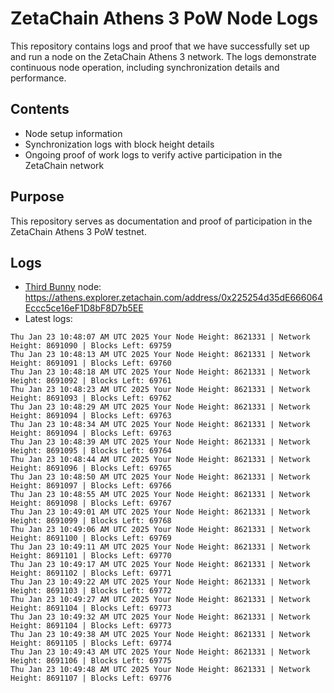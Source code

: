 # ZetaChain Athens 3 PoW Node Logs
This repository contains logs and proof that we have successfully set up and run a node on the ZetaChain Athens 3 network. The logs demonstrate continuous node operation, including synchronization details and performance.

## Contents
- Node setup information
- Synchronization logs with block height details
- Ongoing proof of work logs to verify active participation in the ZetaChain network

## Purpose
This repository serves as documentation and proof of participation in the ZetaChain Athens 3 PoW testnet.

## Logs

- [Third Bunny](https://thirdbunny.xyz/) node: https://athens.explorer.zetachain.com/address/0x225254d35dE666064Eccc5ce16eF1D8bF8D7b5EE
- Latest logs:
```
Thu Jan 23 10:48:07 AM UTC 2025 Your Node Height: 8621331 | Network Height: 8691090 | Blocks Left: 69759
Thu Jan 23 10:48:13 AM UTC 2025 Your Node Height: 8621331 | Network Height: 8691091 | Blocks Left: 69760
Thu Jan 23 10:48:18 AM UTC 2025 Your Node Height: 8621331 | Network Height: 8691092 | Blocks Left: 69761
Thu Jan 23 10:48:23 AM UTC 2025 Your Node Height: 8621331 | Network Height: 8691093 | Blocks Left: 69762
Thu Jan 23 10:48:29 AM UTC 2025 Your Node Height: 8621331 | Network Height: 8691094 | Blocks Left: 69763
Thu Jan 23 10:48:34 AM UTC 2025 Your Node Height: 8621331 | Network Height: 8691094 | Blocks Left: 69763
Thu Jan 23 10:48:39 AM UTC 2025 Your Node Height: 8621331 | Network Height: 8691095 | Blocks Left: 69764
Thu Jan 23 10:48:44 AM UTC 2025 Your Node Height: 8621331 | Network Height: 8691096 | Blocks Left: 69765
Thu Jan 23 10:48:50 AM UTC 2025 Your Node Height: 8621331 | Network Height: 8691097 | Blocks Left: 69766
Thu Jan 23 10:48:55 AM UTC 2025 Your Node Height: 8621331 | Network Height: 8691098 | Blocks Left: 69767
Thu Jan 23 10:49:01 AM UTC 2025 Your Node Height: 8621331 | Network Height: 8691099 | Blocks Left: 69768
Thu Jan 23 10:49:06 AM UTC 2025 Your Node Height: 8621331 | Network Height: 8691100 | Blocks Left: 69769
Thu Jan 23 10:49:11 AM UTC 2025 Your Node Height: 8621331 | Network Height: 8691101 | Blocks Left: 69770
Thu Jan 23 10:49:17 AM UTC 2025 Your Node Height: 8621331 | Network Height: 8691102 | Blocks Left: 69771
Thu Jan 23 10:49:22 AM UTC 2025 Your Node Height: 8621331 | Network Height: 8691103 | Blocks Left: 69772
Thu Jan 23 10:49:27 AM UTC 2025 Your Node Height: 8621331 | Network Height: 8691104 | Blocks Left: 69773
Thu Jan 23 10:49:32 AM UTC 2025 Your Node Height: 8621331 | Network Height: 8691104 | Blocks Left: 69773
Thu Jan 23 10:49:38 AM UTC 2025 Your Node Height: 8621331 | Network Height: 8691105 | Blocks Left: 69774
Thu Jan 23 10:49:43 AM UTC 2025 Your Node Height: 8621331 | Network Height: 8691106 | Blocks Left: 69775
Thu Jan 23 10:49:48 AM UTC 2025 Your Node Height: 8621331 | Network Height: 8691107 | Blocks Left: 69776
```
